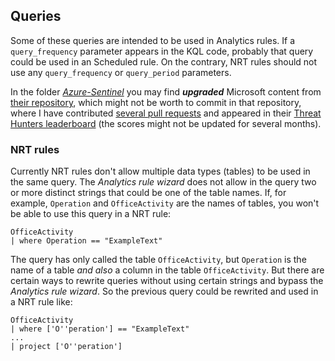 ## Queries

Some of these queries are intended to be used in Analytics rules. If a ```query_frequency``` parameter appears in the KQL code, probably that query could be used in an Scheduled rule. On the contrary, NRT rules should not use any ```query_frequency``` or ```query_period``` parameters.

In the folder *[Azure-Sentinel](https://github.com/ep3p/Sentinel_KQL/tree/main/Queries/Azure-Sentinel)* you may find ***upgraded*** Microsoft content from [their repository](https://github.com/Azure/Azure-Sentinel/tree/master/Detections), which might not be worth to commit in that repository, where I have contributed [several pull requests](https://github.com/Azure/Azure-Sentinel/pulls?q=is%3Apr+author%3Aep3p) and appeared in their [Threat Hunters leaderboard](https://github.com/Azure/Azure-Sentinel/blob/master/Tools/stats/stats.md) (the scores might not be updated for several months).

### NRT rules

Currently NRT rules don't allow multiple data types (tables) to be used in the same query. The *Analytics rule wizard* does not allow in the query two or more distinct strings that could be one of the table names. If, for example, ```Operation``` and ```OfficeActivity``` are the names of tables, you won't be able to use this query in a NRT rule:
```
OfficeActivity
| where Operation == "ExampleText"
```
The query has only called the table ```OfficeActivity```, but ```Operation``` is the name of a table *and also* a column in the table ```OfficeActivity```. But there are certain ways to rewrite queries without using certain strings and bypass the *Analytics rule wizard*. So the previous query could be rewrited and used in a NRT rule like:
```
OfficeActivity
| where ['O''peration'] == "ExampleText"
...
| project ['O''peration']
```
